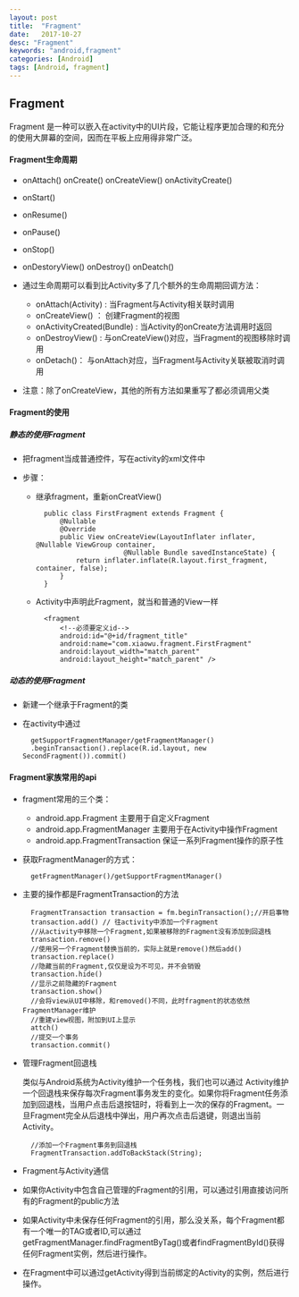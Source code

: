```yaml
---
layout: post
title:  "Fragment"
date:   2017-10-27
desc: "Fragment"
keywords: "android,fragment"
categories: [Android]
tags: [Android, fragment]
---
```


## Fragment 

Fragment 是一种可以嵌入在activity中的UI片段，它能让程序更加合理的和充分的使用大屏幕的空间，因而在平板上应用得非常广泛。

#### Fragment生命周期

* onAttach() onCreate() onCreateView() onActivityCreate()
* onStart()
* onResume()
* onPause()
* onStop()
* onDestoryView() onDestroy() onDeatch()

* 通过生命周期可以看到比Activity多了几个额外的生命周期回调方法：

	* onAttach(Activity) : 当Fragment与Activity相关联时调用
	* onCreateView() ： 创建Fragment的视图
	* onActivityCreated(Bundle) : 当Activity的onCreate方法调用时返回
	* onDestroyView() : 与onCreateView()对应，当Fragment的视图移除时调用
	* onDetach()： 与onAttach对应，当Fragment与Activity关联被取消时调用

* 注意：除了onCreateView，其他的所有方法如果重写了都必须调用父类

#### Fragment的使用

##### 静态的使用Fragment
		
* 把fragment当成普通控件，写在activity的xml文件中

* 步骤：

	* 继承fragment，重新onCreatView()

			public class FirstFragment extends Fragment {
				@Nullable
				@Override
				public View onCreateView(LayoutInflater inflater, @Nullable ViewGroup container,
								@Nullable Bundle savedInstanceState) {
					return inflater.inflate(R.layout.first_fragment, container, false);
				}
			}

	* Activity中声明此Fragment，就当和普通的View一样  

			<fragment
				<!--必须要定义id-->
				android:id="@+id/fragment_title"
				android:name="com.xiaowu.fragment.FirstFragment"
				android:layout_width="match_parent"
				android:layout_height="match_parent" />

##### 动态的使用Fragment

* 新建一个继承于Fragment的类

* 在activity中通过
		
		getSupportFragmentManager/getFragmentManager()
		.beginTransaction().replace(R.id.layout, new SecondFragment()).commit()

#### Fragment家族常用的api

* fragment常用的三个类：
	
	*  android.app.Fragment 主要用于自定义Fragment
	*  android.app.FragmentManager 主要用于在Activity中操作Fragment
	*  android.app.FragmentTransaction 保证一系列Fragment操作的原子性
	
* 获取FragmentManager的方式：

		getFragmentManager()/getSupportFragmentManager()

* 主要的操作都是FragmentTransaction的方法
		
		FragmentTransaction transaction = fm.beginTransaction();//开启事物
		transaction.add() // 往activity中添加一个Fragment
		//从activity中移除一个Fragment,如果被移除的Fragment没有添加到回退栈
		transaction.remove() 
		//使用另一个Fragment替换当前的，实际上就是remove()然后add()
		transaction.replace()
		//隐藏当前的Fragment,仅仅是设为不可见，并不会销毁
		transaction.hide()
		//显示之前隐藏的Fragment
		transaction.show()
		//会将view从UI中移除，和removed()不同，此时fragment的状态依然FragmentManager维护
		//重建view视图，附加到UI上显示
		attch()
		//提交一个事务
		transaction.commit()    

* 管理Fragment回退栈

	类似与Android系统为Activity维护一个任务栈，我们也可以通过
Activity维护一个回退栈来保存每次Fragment事务发生的变化。如果你将Fragment任务添加到回退栈，当用户点击后退按钮时，将看到上一次的保存的Fragment。一旦Fragment完全从后退栈中弹出，用户再次点击后退键，则退出当前Activity。

    	//添加一个Fragment事务到回退栈 
		FragmentTransaction.addToBackStack(String); 
    
* Fragment与Activity通信

 * 如果你Activity中包含自己管理的Fragment的引用，可以通过引用直接访问所有的Fragment的public方法
 
 * 如果Activity中未保存任何Fragment的引用，那么没关系，每个Fragment都有一个唯一的TAG或者ID,可以通过getFragmentManager.findFragmentByTag()或者findFragmentById()获得任何Fragment实例，然后进行操作。
 
 * 在Fragment中可以通过getActivity得到当前绑定的Activity的实例，然后进行操作。  
 